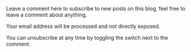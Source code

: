 Leave a comment here to subscribe to new posts on this blog, feel free to leave a comment about anything.

Your email address will be processed and not directly exposed.

You can unsubscribe at any time by toggling the switch next to the comment.

